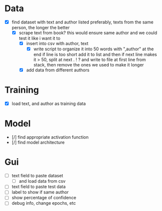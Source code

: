 # Data
- [x] find dataset with text and author listed
preferably, texts from the same person, the longer the better
    - [x] scrape text from book?
        this would ensure same author
        and we could test it like i want it to
        - [x] insert into csv with author, text
            - [x] write script to organize it into 50 words
            with ",author" at the end
            if line is too short
            add it to list and then if next line makes it > 50, split at next . ! ?
            and write to file at first line from stack, then remove the ones we used
            to make it longer
        - [x] add data from different authors

# Training
- [x] load text, and author as training data

# Model
- [/] find appropriate activation function
- [/] find model architecture

# Gui
- [ ] text field to paste dataset
    - [ ] and load data from csv
- [ ] text field to paste test data
- [ ] label to show if same author
- [ ] show percentage of confidence
- [ ] debug info, change epochs, etc
